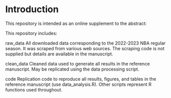 # Introduction

This repository is intended as an online supplement to the abstract:


This repository includes:

raw_data All downloaded data corresponding to the 2022-2023 NBA regular season. It was scraped from various web sources. The scraping code is not supplied but details are available in the manuscript.

clean_data Cleaned data used to generate all results in the reference manuscript. May be replicated using the data processing script.

code Replication code to reproduce all results, figures, and tables in the reference manuscript (use data_analysis.R). Other scripts represent R functions used throughout.
